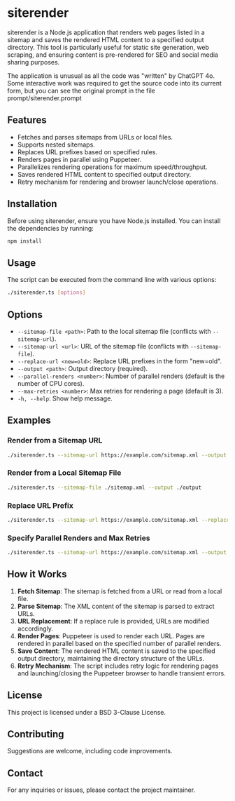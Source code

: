 
# siterender

siterender is a Node.js application that renders web pages listed in a sitemap and saves the rendered HTML
content to a specified output directory.  This tool is particularly useful for static site generation, web
scraping, and ensuring content is pre-rendered for SEO and social media sharing purposes.

The application is unusual as all the code was "written" by ChatGPT 4o.  Some interactive work was required
to get the source code into its current form, but you can see the original prompt in the file
prompt/siterender.prompt

## Features

- Fetches and parses sitemaps from URLs or local files.
- Supports nested sitemaps.
- Replaces URL prefixes based on specified rules.
- Renders pages in parallel using Puppeteer.
- Parallelizes rendering operations for maximum speed/throughput.
- Saves rendered HTML content to specified output directory.
- Retry mechanism for rendering and browser launch/close operations.

## Installation

Before using siterender, ensure you have Node.js installed. You can install the dependencies by running:

```sh
npm install
```

## Usage

The script can be executed from the command line with various options:

```sh
./siterender.ts [options]
```

## Options

- `--sitemap-file <path>`: Path to the local sitemap file (conflicts with `--sitemap-url`).
- `--sitemap-url <url>`: URL of the sitemap file (conflicts with `--sitemap-file`).
- `--replace-url <new=old>`: Replace URL prefixes in the form "new=old".
- `--output <path>`: Output directory (required).
- `--parallel-renders <number>`: Number of parallel renders (default is the number of CPU cores).
- `--max-retries <number>`: Max retries for rendering a page (default is 3).
- `-h, --help`: Show help message.

## Examples

### Render from a Sitemap URL

```sh
./siterender.ts --sitemap-url https://example.com/sitemap.xml --output ./output
```

### Render from a Local Sitemap File

```sh
./siterender.ts --sitemap-file ./sitemap.xml --output ./output
```

### Replace URL Prefix

```sh
./siterender.ts --sitemap-url https://example.com/sitemap.xml --replace-url "https://newdomain.com=https://olddomain.com" --output ./output
```

### Specify Parallel Renders and Max Retries

```sh
./siterender.ts --sitemap-url https://example.com/sitemap.xml --output ./output --parallel-renders 4 --max-retries 5
```

## How it Works

1. **Fetch Sitemap**: The sitemap is fetched from a URL or read from a local file.
2. **Parse Sitemap**: The XML content of the sitemap is parsed to extract URLs.
3. **URL Replacement**: If a replace rule is provided, URLs are modified accordingly.
4. **Render Pages**: Puppeteer is used to render each URL. Pages are rendered in parallel based on the specified number of parallel renders.
5. **Save Content**: The rendered HTML content is saved to the specified output directory, maintaining the directory structure of the URLs.
6. **Retry Mechanism**: The script includes retry logic for rendering pages and launching/closing the Puppeteer browser to handle transient errors.

## License

This project is licensed under a BSD 3-Clause License.

## Contributing

Suggestions are welcome, including code improvements.

## Contact

For any inquiries or issues, please contact the project maintainer.
